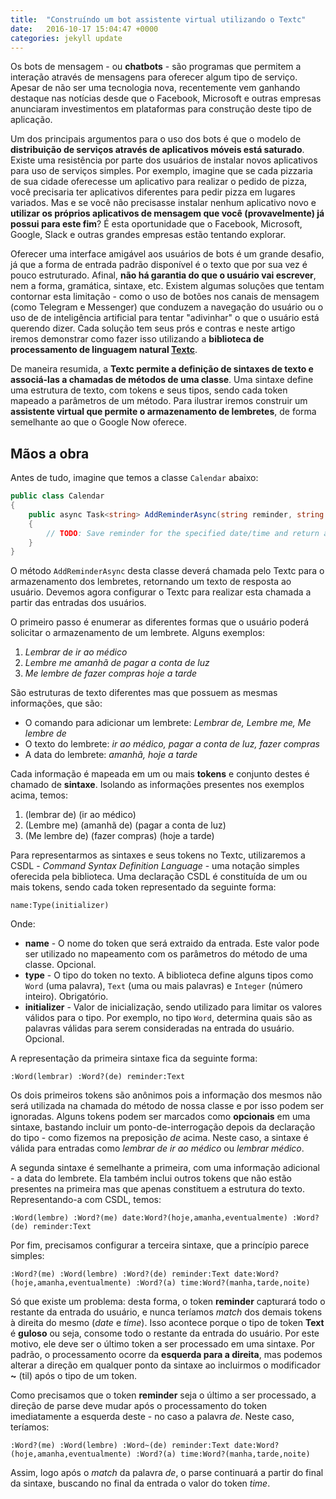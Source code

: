 ```yaml
---
title:  "Construíndo um bot assistente virtual utilizando o Textc"
date:   2016-10-17 15:04:47 +0000
categories: jekyll update
---
```


Os bots de mensagem - ou **chatbots** - são programas que permitem a interação através de mensagens para oferecer algum tipo de serviço. Apesar de não ser uma tecnologia nova, recentemente vem ganhando destaque nas notícias desde que o Facebook, Microsoft e outras empresas anunciaram investimentos em plataformas para construção deste tipo de aplicação.

<!--preview--> 

Um dos principais argumentos para o uso dos bots é que o modelo de **distribuição de serviços através de aplicativos móveis está saturado**. Existe uma resistência por parte dos usuários de instalar novos aplicativos para uso de serviços simples. Por exemplo, imagine que se cada pizzaria de sua cidade oferecesse um aplicativo para realizar o pedido de pizza, você precisaria ter aplicativos diferentes para pedir pizza em lugares variados. Mas e se você não precisasse instalar nenhum aplicativo novo e **utilizar os próprios aplicativos de mensagem que você (provavelmente) já possui para este fim**? É esta oportunidade que o Facebook, Microsoft, Google, Slack e outras grandes empresas estão tentando explorar.

Oferecer uma interface amigável aos usuários de bots é um grande desafio, já que a forma de entrada padrão disponível é o texto que por sua vez é pouco estruturado. Afinal, **não há garantia do que o usuário vai escrever**, nem a forma, gramática, sintaxe, etc. Existem algumas soluções que tentam contornar esta limitação - como o uso de botões nos canais de mensagem (como Telegram e Messenger) que conduzem a navegação do usuário ou o uso de de inteligência artificial para tentar "adivinhar" o que o usuário está querendo dizer. Cada solução tem seus prós e contras e neste artigo iremos demonstrar como fazer isso utilizando a **biblioteca de processamento de linguagem natural [Textc](https://github.com/takenet/textc-csharp)**.

De maneira resumida, a **Textc permite a definição de sintaxes de texto e associá-las a chamadas de métodos de uma classe**. Uma sintaxe define uma estrutura de texto, com tokens e seus tipos, sendo cada token mapeado a parâmetros de um método. Para ilustrar iremos construir um **assistente virtual que permite o armazenamento de lembretes**, de forma semelhante ao que o Google Now oferece.

## Mãos a obra

Antes de tudo, imagine que temos a classe `Calendar` abaixo:

```csharp
public class Calendar
{
    public async Task<string> AddReminderAsync(string reminder, string date, string time)
    {
        // TODO: Save reminder for the specified date/time and return a message to the user
    }
}
```

O método `AddReminderAsync` desta classe deverá chamada pelo Textc para o armazenamento dos lembretes, retornando um texto de resposta ao usuário. Devemos agora configurar o Textc para realizar esta chamada a partir das entradas dos usuários.

O primeiro passo é enumerar as diferentes formas que o usuário poderá solicitar o armazenamento de um lembrete. Alguns exemplos:

1. *Lembrar de ir ao médico*
2. *Lembre me amanhã de pagar a conta de luz*
3. *Me lembre de fazer compras hoje a tarde*

São estruturas de texto diferentes mas que possuem as mesmas informações, que são:
- O comando para adicionar um lembrete: *Lembrar de, Lembre me, Me lembre de*
- O texto do lembrete: *ir ao médico, pagar a conta de luz, fazer compras*
- A data do lembrete: *amanhã, hoje a tarde*

Cada informação é mapeada em um ou mais **tokens** e conjunto destes é chamado de **sintaxe**. Isolando as informações presentes nos exemplos acima, temos:
1. (lembrar de) (ir ao médico) 
2. (Lembre me) (amanhã de) (pagar a conta de luz) 
3. (Me lembre de) (fazer compras) (hoje a tarde)

Para representarmos as sintaxes e seus tokens no Textc, utilizaremos a CSDL - *Command Syntax Definition Language* - uma notação simples oferecida pela biblioteca. Uma declaração CSDL é constituída de um ou mais tokens, sendo cada token representado da seguinte forma:

```
name:Type(initializer)
```

Onde:
- **name** - O nome do token que será extraido da entrada. Este valor pode ser utilizado no mapeamento com os parâmetros do método de uma classe. Opcional.
- **type** - O tipo do token no texto. A biblioteca define alguns tipos como `Word` (uma palavra), `Text` (uma ou mais palavras) e `Integer` (número inteiro). Obrigatório.
- **initializer** - Valor de inicialização, sendo utilizado para limitar os valores válidos para o tipo. Por exemplo, no tipo `Word`, determina quais são as palavras válidas para serem consideradas na entrada do usuário. Opcional.

A representação da primeira sintaxe fica da seguinte forma:

```
:Word(lembrar) :Word?(de) reminder:Text
```

Os dois primeiros tokens são anônimos pois a informação dos mesmos não será utilizada na chamada do método de nossa classe e por isso podem ser ignoradas. Alguns tokens podem ser marcados como **opcionais** em uma sintaxe, bastando incluir um ponto-de-interrogação depois da declaração do tipo - como fizemos na preposição *de* acima. Neste caso, a sintaxe é válida para entradas como *lembrar de ir ao médico* ou *lembrar médico*.

A segunda sintaxe é semelhante a primeira, com uma informação adicional - a data do lembrete. Ela também inclui outros tokens que não estão presentes na primeira mas que apenas constituem a estrutura do texto. Representando-a com CSDL, temos:

```
:Word(lembre) :Word?(me) date:Word?(hoje,amanha,eventualmente) :Word?(de) reminder:Text
```

Por fim, precisamos configurar a terceira sintaxe, que a princípio parece simples:

```
:Word?(me) :Word(lembre) :Word?(de) reminder:Text date:Word?(hoje,amanha,eventualmente) :Word?(a) time:Word?(manha,tarde,noite)
```

Só que existe um problema: desta forma, o token **reminder** capturará todo o restante da entrada do usuário, e nunca teríamos *match* dos demais tokens à direita do mesmo (*date* e *time*). Isso acontece porque o tipo de token **Text** é **guloso** ou seja, consome todo o restante da entrada do usuário. Por este motivo, ele deve ser o último token a ser processado em uma sintaxe. Por padrão, o processamento ocorre da **esquerda para a direita**, mas podemos alterar a direção em qualquer ponto da sintaxe ao incluirmos o modificador **~** (til) após o tipo de um token. 

Como precisamos que o token **reminder** seja o último a ser processado, a direção de parse deve mudar após o processamento do token imediatamente a esquerda deste - no caso a palavra *de*. Neste caso, teríamos:

```
:Word?(me) :Word(lembre) :Word~(de) reminder:Text date:Word?(hoje,amanha,eventualmente) :Word?(a) time:Word?(manha,tarde,noite)
```

Assim, logo após o *match* da palavra *de*, o parse continuará a partir do final da sintaxe, buscando no final da entrada o valor do token *time*.